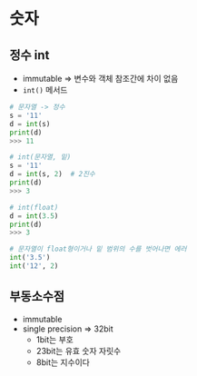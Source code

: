 # 숫자

## 정수 int

- immutable => 변수와 객체 참조간에 차이 없음
- `int()` 메서드

```python
# 문자열 -> 정수
s = '11'
d = int(s)
print(d)
>>> 11

# int(문자열, 밑)
s = '11'
d = int(s, 2)  # 2진수
print(d)
>>> 3

# int(float)
d = int(3.5)
print(d)
>>> 3

# 문자열이 float형이거나 밑 범위의 수를 벗어나면 에러
int('3.5')
int('12', 2)
```



## 부동소수점

- immutable
- single precision => 32bit
  - 1bit는 부호
  - 23bit는 유효 숫자 자릿수 
  - 8bit는 지수이다